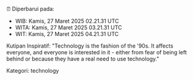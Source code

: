 ⏰ Diperbarui pada:
- WIB: Kamis, 27 Maret 2025 02.21.31 UTC
- WITA: Kamis, 27 Maret 2025 03.21.31 UTC
- WIT: Kamis, 27 Maret 2025 04.21.31 UTC

Kutipan Inspiratif:
"Technology is the fashion of the '90s. It affects everyone, and everyone is interested in it - either from fear of being left behind or because they have a real need to use technology."


Kategori: technology

